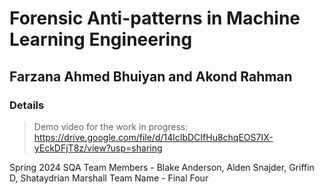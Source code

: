 # Forensic Anti-patterns in Machine Learning Engineering 

## Farzana Ahmed Bhuiyan and Akond Rahman 

### Details 

> Demo video for the work in progress: https://drive.google.com/file/d/14lcIbDCIfHu8chqEOS7IX-yEckDFjT8z/view?usp=sharing

Spring 2024 SQA
Team Members - Blake Anderson, Alden Snajder, Griffin D, Shataydrian Marshall
Team Name - Final Four
